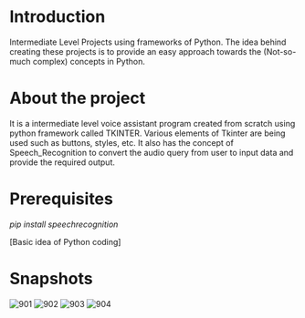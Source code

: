 # Introduction
Intermediate Level Projects using frameworks of Python. The idea behind creating these projects is to provide an easy approach towards the (Not-so-much complex) concepts in Python. 

# About the project
It is a intermediate level voice assistant program created from scratch using python framework called TKINTER. 
Various elements of Tkinter are being used such as buttons, styles, etc.
It also has the concept of Speech_Recognition to convert the audio query from user to input data and provide the required output.

# Prerequisites
*pip install speechrecognition*

[Basic idea of Python coding]

# Snapshots
![901](https://user-images.githubusercontent.com/57063763/99848248-71902a80-2b9f-11eb-92dc-a5bc5401986f.png)
![902](https://user-images.githubusercontent.com/57063763/99848305-8cfb3580-2b9f-11eb-97c8-97f1ca93a4dd.png)
![903](https://user-images.githubusercontent.com/57063763/99848324-92f11680-2b9f-11eb-86d2-554e2b7dc1f4.png)
![904](https://user-images.githubusercontent.com/57063763/99848337-9a182480-2b9f-11eb-8d76-806071baa5f0.png)
